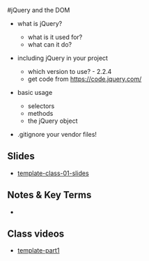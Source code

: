 #jQuery and the DOM

- what is jQuery?
  - what is it used for?
  - what can it do?
- including jQuery in your project
  - which version to use? - 2.2.4
  - get code from https://code.jquery.com/
- basic usage
  - selectors
  - methods
  - the jQuery object

- .gitignore your vendor files!


## Slides
- [template-class-01-slides](link)

## Notes & Key Terms
-

## Class videos
- [template-part1](link)
